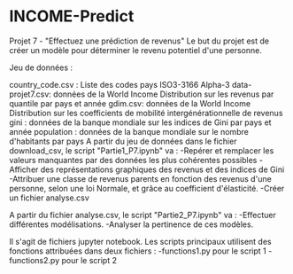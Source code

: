 # INCOME-Predict
Projet 7 - "Effectuez une prédiction de revenus" 
Le but du projet est de créer un modèle pour déterminer le revenu potentiel d'une personne.

Jeu de données :

country_code.csv : Liste des codes pays ISO3-3166 Alpha-3
data-projet7.csv: données de la World Income Distribution sur les revenus par quantile par pays et année
gdim.csv: données de la World Income Distribution sur les coefficients de mobilité intergénérationnelle de revenus
gini : données de la banque mondiale sur les indices de Gini par pays et année
population : données de la banque mondiale sur le nombre d'habitants par pays
A partir du jeu de données dans le fichier download_csv, le script "Partie1_P7.ipynb" va :
-Repérer et remplacer les valeurs manquantes par des données les plus cohérentes possibles
-Afficher des représentations graphiques des revenus et des indices de Gini
-Attribuer une classe de revenus parents en fonction des revenus d'une personne, selon une loi Normale, et grâce au coefficient d'élasticité.
-Créer un fichier analyse.csv

A partir du fichier analyse.csv, le script "Partie2_P7.ipynb" va :
-Effectuer différentes modélisations.
-Analyser la pertinence de ces modèles.

Il s'agit de fichiers jupyter notebook.
Les scripts principaux utilisent des fonctions attribuées dans deux fichiers : -functions1.py pour le script 1 -functions2.py pour le script 2
